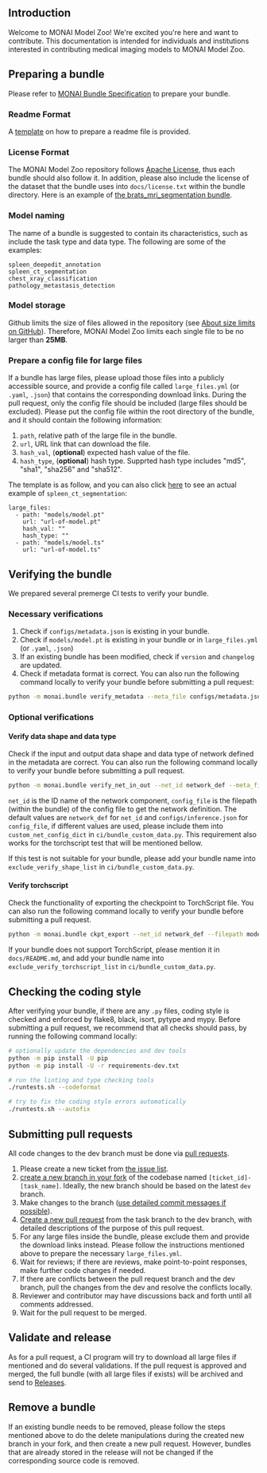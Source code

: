 ## Introduction

Welcome to MONAI Model Zoo! We're excited you're here and want to contribute. This documentation is intended for individuals and institutions interested in contributing medical imaging models to MONAI Model Zoo.

## Preparing a bundle

Please refer to [MONAI Bundle Specification](https://docs.monai.io/en/latest/mb_specification.html#monai-bundle-specification) to prepare your bundle.

### Readme Format

A [template](https://github.com/Project-MONAI/model-zoo/blob/dev/docs/readme_template.md) on how to prepare a readme file is provided.

### License Format

The MONAI Model Zoo repository follows [Apache License](https://github.com/Project-MONAI/model-zoo/blob/dev/LICENSE), thus each bundle should also follow it. In addition, please also include the license of the dataset that the bundle uses into `docs/license.txt` within the bundle directory. Here is an example of [the brats_mri_segmentation bundle](https://github.com/Project-MONAI/model-zoo/blob/dev/models/brats_mri_segmentation/docs/license.txt).

### Model naming

The name of a bundle is suggested to contain its characteristics, such as include the task type and data type. The following are some of the examples:

```
spleen_deepedit_annotation
spleen_ct_segmentation
chest_xray_classification
pathology_metastasis_detection
```

### Model storage

Github limits the size of files allowed in the repository (see [About size limits on GitHub](https://docs.github.com/en/repositories/working-with-files/managing-large-files/about-large-files-on-github)). Therefore, MONAI Model Zoo limits each single file to be no larger than **25MB**.

### Prepare a config file for large files

If a bundle has large files, please upload those files into a publicly accessible source, and provide a config file called `large_files.yml` (or `.yaml`, `.json`) that contains the corresponding download links. During the pull request, only the config file should be included (large files should be excluded). Please put the config file within the root directory of the bundle, and it should contain the following information:

1. `path`, relative path of the large file in the bundle.
2. `url`, URL link that can download the file.
3. `hash_val`, (**optional**) expected hash value of the file.
4. `hash_type`, (**optional**) hash type. Supprted hash type includes "md5", "sha1", "sha256" and "sha512".

The template is as follow, and you can also click [here](https://github.com/Project-MONAI/model-zoo/blob/dev/models/spleen_ct_segmentation/large_files.yml) to see an actual example of `spleen_ct_segmentation`:

```
large_files:
  - path: "models/model.pt"
    url: "url-of-model.pt"
    hash_val: ""
    hash_type: ""
  - path: "models/model.ts"
    url: "url-of-model.ts"
```

## Verifying the bundle

We prepared several premerge CI tests to verify your bundle.

### Necessary verifications

1. Check if `configs/metadata.json` is existing in your bundle.
1. Check if `models/model.pt` is existing in your bundle or in `large_files.yml` (or `.yaml`, `.json`)
1. If an existing bundle has been modified, check if `version` and `changelog` are updated.
1. Check if metadata format is correct. You can also run the following command locally to verify your bundle before submitting a pull request:

```bash
python -m monai.bundle verify_metadata --meta_file configs/metadata.json --filepath eval/schema.json
```

### Optional verifications

#### Verify data shape and data type
Check if the input and output data shape and data type of network defined in the metadata are correct. You can also run the following command locally to verify your bundle before submitting a pull request.

```bash
python -m monai.bundle verify_net_in_out --net_id network_def --meta_file configs/metadata.json --config_file configs/inference.json
```

`net_id` is the ID name of the network component, `config_file` is the filepath (within the bundle) of the config file to get the network definition. The default values are `network_def` for `net_id` and `configs/inference.json` for `config_file`, if different values are used, please include them into `custom_net_config_dict` in `ci/bundle_custom_data.py`. This requirement also works for the torchscript test that will be mentioned bellow.

If this test is not suitable for your bundle, please add your bundle name into `exclude_verify_shape_list` in `ci/bundle_custom_data.py`.

#### Verify torchscript
Check the functionality of exporting the checkpoint to TorchScript file. You can also run the following command locally to verify your bundle before submitting a pull request.

```bash
python -m monai.bundle ckpt_export --net_id network_def --filepath models/verify_model.ts --ckpt_file models/model.pt --meta_file configs/metadata.json --config_file configs/inference.json
```

If your bundle does not support TorchScript, please mention it in `docs/README.md`, and add your bundle name into `exclude_verify_torchscript_list` in `ci/bundle_custom_data.py`.


## Checking the coding style

After verifying your bundle, if there are any `.py` files, coding style is checked and enforced by flake8, black, isort, pytype and mypy.
Before submitting a pull request, we recommend that all checks should pass, by running the following command locally:

```bash
# optionally update the dependencies and dev tools
python -m pip install -U pip
python -m pip install -U -r requirements-dev.txt

# run the linting and type checking tools
./runtests.sh --codeformat

# try to fix the coding style errors automatically
./runtests.sh --autofix
```

## Submitting pull requests

All code changes to the dev branch must be done via [pull requests](https://help.github.com/en/github/collaborating-with-issues-and-pull-requests/proposing-changes-to-your-work-with-pull-requests).
1. Please create a new ticket from [the issue list][monai model zoo issue list].
1. [create a new branch in your fork](https://help.github.com/en/github/collaborating-with-issues-and-pull-requests/creating-a-pull-request-from-a-fork)
of the codebase named `[ticket_id]-[task_name]`.
Ideally, the new branch should be based on the latest `dev` branch.
1. Make changes to the branch ([use detailed commit messages if possible](https://chris.beams.io/posts/git-commit/)).
1. [Create a new pull request](https://help.github.com/en/desktop/contributing-to-projects/creating-a-pull-request) from the task branch to the dev branch, with detailed descriptions of the purpose of this pull request.
1. For any large files inside the bundle, please exclude them and provide the download links instead. Please follow the instructions mentioned above to prepare the necessary `large_files.yml`.
1. Wait for reviews; if there are reviews, make point-to-point responses, make further code changes if needed.
1. If there are conflicts between the pull request branch and the dev branch, pull the changes from the dev and resolve the conflicts locally.
1. Reviewer and contributor may have discussions back and forth until all comments addressed.
1. Wait for the pull request to be merged.

[monai model zoo issue list]: https://github.com/Project-MONAI/model-zoo/issues

## Validate and release

As for a pull request, a CI program will try to download all large files if mentioned and do several validations. If the pull request is approved and merged, the full bundle (with all large files if exists) will be archived and send to [Releases](https://github.com/Project-MONAI/model-zoo/releases).

## Remove a bundle

If an existing bundle needs to be removed, please follow the steps mentioned above to do the delete manipulations during the created new branch in your fork, and then create a new pull request.
However, bundles that are already stored in the release will not be changed if the corresponding source code is removed.
